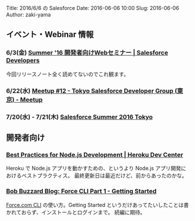 Title: 2016/6/6 の Salesforce
Date: 2016-06-06 10:00
Slug: 2016-06-06
Author: zaki-yama

## イベント・Webinar 情報

### 6/3(金) [Summer '16 開発者向けWebセミナー | Salesforce Developers](https://developer.salesforce.com/events/webinars/jp-summer16)

今回リリースノート全く読めてないのでこれ観ます。

### 6/22(水) [Meetup #12 - Tokyo Salesforce Developer Group (東京) - Meetup](http://www.meetup.com/ja-JP/Tokyo-Salesforce-Developer-Group/events/231238976/)

### 7/20(水) - 7/21(木) [Salesforce Summer 2016 Tokyo](http://eventjp.salesforce.com/?dis=dev)


## 開発者向け

### [Best Practices for Node.js Development | Heroku Dev Center](https://devcenter.heroku.com/articles/node-best-practices)

Heroku で Node.js アプリを動かすための、というより Node.js アプリ開発におけるベストプラクティス。
最終更新日は最近だけど、前からあったのかな。

### [Bob Buzzard Blog: Force CLI Part 1 - Getting Started](http://bobbuzzard.blogspot.jp/2016/05/force-cli-part-1-getting-started.html)

[Force.com CLI](https://force-cli.heroku.com/) の使い方。Getting Started というだけあってたいしたことは書かれておらず、インストールとログインまで。
続編に期待。

